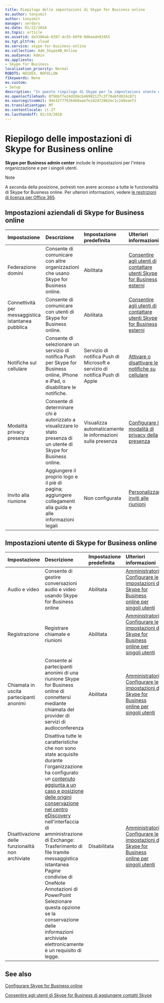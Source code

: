 ```yaml
---
title: Riepilogo delle impostazioni di Skype for Business online
ms.author: tonysmit
author: tonysmit
manager: serdars
ms.date: 01/22/2018
ms.topic: article
ms.assetid: da3386ab-0397-4c55-b9f0-9dbeade93455
ms.tgt.pltfrm: cloud
ms.service: skype-for-business-online
ms.collection: Adm_Skype4B_Online
ms.audience: Admin
ms.appliesto:
- Skype for Business
localization_priority: Normal
ROBOTS: NOIDEX, NOFOLLOW
f1keywords: None
ms.custom:
- Setup
description: "In questo riepilogo di Skype per le impostazioni utente e organizzazione Business consentono di ulteriori informazioni sulla connettività per messaggistica immediata pubblica, gli inviti alle riunioni, la registrazione delle chiamate e le riunioni e altro ancora.  "
ms.openlocfilehash: 0f9bbf7e24d268cb4690212fc3f70abfd024c871
ms.sourcegitcommit: 94e32f776364b0aaefe2d2d72062ec1c249eaef3
ms.translationtype: MT
ms.contentlocale: it-IT
ms.lasthandoff: 02/19/2018
---
```

# <a name="skype-for-business-online-settings-summary"></a>Riepilogo delle impostazioni di Skype for Business online

**Skype per Business admin center** include le impostazioni per l'intera organizzazione e per i singoli utenti. 
  
> [!NOTE]
>  A seconda della posizione, potresti non avere accesso a tutte le funzionalità di Skype for Business online. Per ulteriori informazioni, vedere [le restrizioni di licenza per Office 365](https://go.microsoft.com/fwlink/?LinkId=529483). 
  
## <a name="skype-for-business-online-organization-settings"></a>Impostazioni aziendali di Skype for Business online
<a name="__top"> </a>

|**Impostazione**|**Descrizione**|**Impostazione predefinita**|**Ulteriori informazioni**|
|:-----|:-----|:-----|:-----|
|Federazione domini  <br/> |Consente di comunicare con altre organizzazioni che usano Skype for Business online.  <br/> |Abilitata  <br/> |[Consentire agli utenti di contattare utenti Skype for Business esterni](allow-users-to-contact-external-skype-for-business-users.md) <br/> |
|Connettività per messaggistica istantanea pubblica  <br/> |Consente di comunicare con utenti di Skype for Business online.  <br/> |Abilitata  <br/> |[Consentire agli utenti di contattare utenti Skype for Business esterni](allow-users-to-contact-external-skype-for-business-users.md) <br/> |
|Notifiche sul cellulare  <br/> |Consente di selezionare un servizio di notifica Push per Skype for Business online, iPhone e iPad, o disabilitare le notifiche.  <br/> |Servizio di notifica Push di Microsoft e servizio di notifica Push di Apple  <br/> |[Attivare o disattivare le notifiche su cellulare](turn-on-or-off-mobile-phone-notifications.md) <br/> |
|Modalità privacy presenza  <br/> |Consente di determinare chi è autorizzato a visualizzare lo stato presenza di un utente di Skype for Business online.  <br/> |Visualizza automaticamente le informazioni sulla presenza  <br/> |[Configurare la modalità di privacy della presenza](configure-presence-privacy-mode.md) <br/> |
|Invito alla riunione  <br/> |Aggiungere il proprio logo e il piè di pagina; aggiungere collegamenti alla guida e alle informazioni legali  <br/> |Non configurata  <br/> |[Personalizzare inviti alle riunioni](customize-meeting-invitations.md) <br/> |
   
## <a name="skype-for-business-online-user-settings"></a>Impostazioni utente di Skype for Business online
<a name="__toc314837470"> </a>

|**Impostazione**|**Descrizione**|**Impostazione predefinita**|**Ulteriori informazioni**|
|:-----|:-----|:-----|:-----|
|Audio e video  <br/> |Consente di gestire conversazioni audio e video usando Skype for Business online  <br/> |Abilitata  <br/> |[Amministratori: Configurare le impostazioni di Skype for Business online per singoli utenti](configure-skype-for-business-settings-for-individual-users.md) <br/> |
|Registrazione  <br/> |Registrare chiamate e riunioni  <br/> |Abilitata  <br/> |[Amministratori: Configurare le impostazioni di Skype for Business online per singoli utenti](configure-skype-for-business-settings-for-individual-users.md) <br/> |
|Chiamata in uscita partecipanti anonimi  <br/> |Consente ai partecipanti anonimi di una riunione Skype for Business online di connettersi mediante chiamata del provider di servizi di audioconferenza  <br/> |Abilitata  <br/> |[Amministratori: Configurare le impostazioni di Skype for Business online per singoli utenti](configure-skype-for-business-settings-for-individual-users.md) <br/> |
|Disattivazione delle funzionalità non archiviate  <br/> | Disattiva tutte le caratteristiche che non sono state acquisite durante l'organizzazione ha configurato un [contenuto aggiunta a un caso e posizione delle origini conservazione nel centro eDiscovery](https://go.microsoft.com/fwlink/?LinkId=529482) nell'interfaccia di amministrazione di Exchange: <br/>  Trasferimento di file tramite messaggistica istantanea <br/>  Pagine condivise di OneNote <br/>  Annotazioni di PowerPoint <br/>  Selezionare questa opzione se la conservazione delle informazioni archiviate elettronicamente è un requisito di legge. <br/> |Disabilitata  <br/> |[Amministratori: Configurare le impostazioni di Skype for Business online per singoli utenti](configure-skype-for-business-settings-for-individual-users.md) <br/> |
   
## <a name="related-topics"></a>See also
[Configurare Skype for Business online](set-up-skype-for-business-online.md)

[Consentire agli utenti di Skype for Business di aggiungere contatti Skype](let-skype-for-business-users-add-skype-contacts.md)
